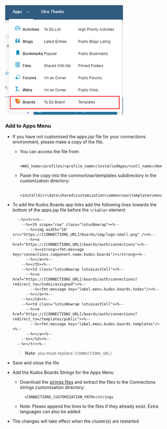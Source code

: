 ![Outcome](/assets/connections/apps-menu.png)


### Add to Apps Menu
- If you have not customised the apps.jsp file for your connections environment, please make a copy of the file.

    - You can access the file from:

            <WAS_home>/profiles/<profile_name>/installedApps/<cell_name>/Homepage.ear/homepage.war/nav/templates/menu

    - Paste the copy into the common\nav\templates subdirectory in the customization directory:

            <installdir>\data\shared\customization\common\nav\templates\menu\apps.jsp

- To add the Kudos Boards app links add the following lines towards the bottom of the apps.jsp file before the `</table>` element

        --%><tr><%--
          --%><th scope="row" class="lotusNowrap"><%--
            --%><img width="16" src="https://[CONNECTIONS_URL]/boards/img/logo-small.png" /><%--
            --%><a href="https://[CONNECTIONS_URL]/boards/auth/connections"><%--
              --%><strong><fmt:message key="connections.component.name.kudos.boards"/></strong><%--
            --%></a><%--
          --%></th><%--
          --%><td class="lotusNowrap lotusLastCell"><%--
            --%><a href="https://[CONNECTIONS_URL]/boards/auth/connections?redirect_to=/todos/assigned"><%--
              --%><fmt:message key="label.menu.kudos.boards.todos"/><%--
            --%></a><%--
          --%></td><%--
          --%><td class="lotusNowrap lotusLastCell"><%--
            --%><a href="https://[CONNECTIONS_URL]/boards/auth/connections?redirect_to=/templates/public"><%--
              --%><fmt:message key="label.menu.kudos.boards.templates"/><%--
            --%></a><%--
          --%></td><%--
        --%></tr><%--

    > **Note**: you must replace `[CONNECTIONS_URL]`


- Save and close the file

- Add the Kudos Boards Strings for the Apps Menu
    - Download the [strings files](/assets/strings.zip) and extract the files to the Connections strings customisation directory:

            <CONNECTIONS_CUSTOMIZATION_PATH>/strings

    - Note: Please append the lines to the files if they already exist. Extra languages can also be added

- The changes will take effect when the cluster(s) are restarted
